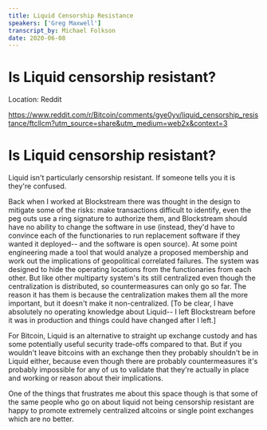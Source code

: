 ```yaml
---
title: Liquid Censorship Resistance 
speakers: ['Greg Maxwell']
transcript_by: Michael Folkson
date: 2020-06-08
---
```


# Is Liquid censorship resistant?

Location: Reddit

https://www.reddit.com/r/Bitcoin/comments/gye0yv/liquid_censorship_resistance/ftcllcm?utm_source=share&utm_medium=web2x&context=3

# Is Liquid censorship resistant?

Liquid isn't particularly censorship resistant. If someone tells you it is they're confused.

Back when I worked at Blockstream there was thought in the design to mitigate some of the risks: make transactions difficult to identify, even the peg outs use a ring signature to authorize them, and Blockstream should have no ability to change the software in use (instead, they'd have to convince each of the functionaries to run replacement software if they wanted it deployed-- and the software is open source). At some point engineering made a tool that would analyze a proposed membership and work out the implications of geopolitical correlated failures. The system was designed to hide the operating locations from the functionaries from each other. But like other multiparty system's its still centralized even though the centralization is distributed, so countermeasures can only go so far. The reason it has them is because the centralization makes them all the more important, but it doesn't make it non-centralized. [To be clear, I have absolutely no operating knowledge about Liquid-- I left Blockstream before it was in production and things could have changed after I left.]

For Bitcoin, Liquid is an alternative to straight up exchange custody and has some potentially useful security trade-offs compared to that. But if you wouldn't leave bitcoins with an exchange then they probably shouldn't be in Liquid either, because even though there are probably countermeasures it's probably impossible for any of us to validate that they're actually in place and working or reason about their implications.

One of the things that frustrates me about this space though is that some of the same people who go on about liquid not being censorship resistant are happy to promote extremely centralized altcoins or single point exchanges which are no better.
